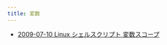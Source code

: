 ```yaml
---
title: 変数
---
```



- [2009-07-10 Linux シェルスクリプト 変数スコープ](./../../../../../d/2009/07/10/Linux_シェルスクリプト_変数スコープ.md)





